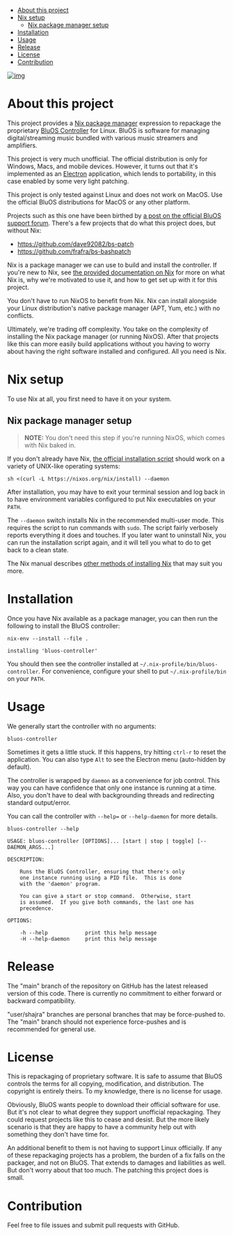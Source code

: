 - [About this project](#sec-1)
- [Nix setup](#sec-2)
  - [Nix package manager setup](#sec-2-1)
- [Installation](#sec-3)
- [Usage](#sec-4)
- [Release](#sec-5)
- [License](#sec-6)
- [Contribution](#sec-7)

[![img](https://github.com/shajra/bluos-nix/workflows/CI/badge.svg)](https://github.com/shajra/bluos-nix/actions)

# About this project<a id="sec-1"></a>

This project provides a [Nix package manager](https://nixos.org/nix) expression to repackage the proprietary [BluOS Controller](https://bluos.net) for Linux. BluOS is software for managing digital/streaming music bundled with various music streamers and amplifiers.

This project is very much unofficial. The official distribution is only for Windows, Macs, and mobile devices. However, it turns out that it's implemented as an [Electron](https://electronjs.org) application, which lends to portability, in this case enabled by some very light patching.

This project is only tested against Linux and does not work on MacOS. Use the official BluOS distributions for MacOS or any other platform.

Projects such as this one have been birthed by [a post on the official BluOS support forum](https://support1.bluesound.com/hc/en-us/community/posts/360033533054-BluOS-controller-app-on-Linux). There's a few projects that do what this project does, but without Nix:

-   <https://github.com/dave92082/bs-patch>
-   <https://github.com/frafra/bs-bashpatch>

Nix is a package manager we can use to build and install the controller. If you're new to Nix, see [the provided documentation on Nix](doc/nix.md) for more on what Nix is, why we're motivated to use it, and how to get set up with it for this project.

You don't have to run NixOS to benefit from Nix. Nix can install alongside your Linux distribution's native package manager (APT, Yum, etc.) with no conflicts.

Ultimately, we're trading off complexity. You take on the complexity of installing the Nix package manager (or running NixOS). After that projects like this can more easily build applications without you having to worry about having the right software installed and configured. All you need is Nix.

# Nix setup<a id="sec-2"></a>

To use Nix at all, you first need to have it on your system.

## Nix package manager setup<a id="sec-2-1"></a>

> **<span class="underline">NOTE:</span>** You don't need this step if you're running NixOS, which comes with Nix baked in.

If you don't already have Nix, [the official installation script](https://nixos.org/learn.html) should work on a variety of UNIX-like operating systems:

```shell
sh <(curl -L https://nixos.org/nix/install) --daemon
```

After installation, you may have to exit your terminal session and log back in to have environment variables configured to put Nix executables on your `PATH`.

The `--daemon` switch installs Nix in the recommended multi-user mode. This requires the script to run commands with `sudo`. The script fairly verbosely reports everything it does and touches. If you later want to uninstall Nix, you can run the installation script again, and it will tell you what to do to get back to a clean state.

The Nix manual describes [other methods of installing Nix](https://nixos.org/nix/manual/#chap-installation) that may suit you more.

# Installation<a id="sec-3"></a>

Once you have Nix available as a package manager, you can then run the following to install the BluOS controller:

```shell
nix-env --install --file .
```

    installing 'bluos-controller'

You should then see the controller installed at `~/.nix-profile/bin/bluos-controller`. For convenience, configure your shell to put `~/.nix-profile/bin` on your `PATH`.

# Usage<a id="sec-4"></a>

We generally start the controller with no arguments:

```shell
bluos-controller
```

Sometimes it gets a little stuck. If this happens, try hitting `ctrl-r` to reset the application. You can also type `Alt` to see the Electron menu (auto-hidden by default).

The controller is wrapped by `daemon` as a convenience for job control. This way you can have confidence that only one instance is running at a time. Also, you don't have to deal with backgrounding threads and redirecting standard output/error.

You can call the controller with `--help=` or `--help-daemon` for more details.

```shell
bluos-controller --help
```

    USAGE: bluos-controller [OPTIONS]... [start | stop | toggle] [-- DAEMON_ARGS...]
    
    DESCRIPTION:
    
        Runs the BluOS Controller, ensuring that there's only
        one instance running using a PID file.  This is done
        with the 'daemon' program.
    
        You can give a start or stop command.  Otherwise, start
        is assumed.  If you give both commands, the last one has
        precedence.
    
    OPTIONS:
    
        -h --help            print this help message
        -H --help-daemon     print this help message

# Release<a id="sec-5"></a>

The "main" branch of the repository on GitHub has the latest released version of this code. There is currently no commitment to either forward or backward compatibility.

"user/shajra" branches are personal branches that may be force-pushed to. The "main" branch should not experience force-pushes and is recommended for general use.

# License<a id="sec-6"></a>

This is repackaging of proprietary software. It is safe to assume that BluOS controls the terms for all copying, modification, and distribution. The copyright is entirely theirs. To my knowledge, there is no license for usage.

Obviously, BluOS wants people to download their official software for use. But it's not clear to what degree they support unofficial repackaging. They could request projects like this to cease and desist. But the more likely scenario is that they are happy to have a community help out with something they don't have time for.

An additional benefit to them is not having to support Linux officially. If any of these repackaging projects has a problem, the burden of a fix falls on the packager, and not on BluOS. That extends to damages and liabilities as well. But don't worry about that too much. The patching this project does is small.

# Contribution<a id="sec-7"></a>

Feel free to file issues and submit pull requests with GitHub.
